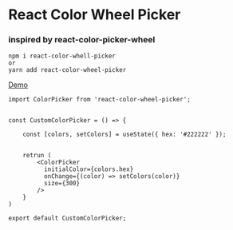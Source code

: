 # React Color Wheel Picker

### inspired by react-color-picker-wheel

```
npm i react-color-whell-picker
or
yarn add react-color-wheel-picker
```

[Demo]

```
import ColorPicker from 'react-color-wheel-picker';


const CustomColorPicker = () => {

    const [colors, setColors] = useState({ hex: '#222222' });


    retrun (
        <ColorPicker
          initialColor={colors.hex}
          onChange={(color) => setColors(color)}
          size={300}
        />
    }
)

export default CustomColorPicker;
```

[demo]: https://condescending-shockley-4d3ec0.netlify.app/
